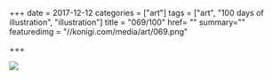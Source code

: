 +++
date = 2017-12-12
categories = ["art"]
tags = ["art", "100 days of illustration", "illustration"]
title = "069/100"
href= ""
summary=""
featuredimg = "//konigi.com/media/art/069.png"

+++

<img src="//konigi.com/media/art/069.png" />
